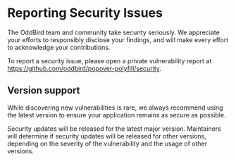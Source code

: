 # Reporting Security Issues

The OddBird team and community take security seriously. We appreciate your
efforts to responsibly disclose your findings, and will make every effort to
acknowledge your contributions.

To report a security issue, please open a private vulnerability report at
https://github.com/oddbird/popover-polyfill/security.

## Version support

While discovering new vulnerabilities is rare, we always recommend using the
latest version to ensure your application remains as secure as possible.

Security updates will be released for the latest major version. Maintainers will
determine if security updates will be released for other versions, depending on
the severity of the vulnerability and the usage of other versions.
